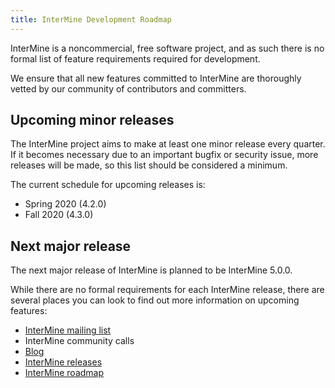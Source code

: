 ```yaml
---
title: InterMine Development Roadmap
---
```


InterMine is a noncommercial, free software project, and as such there is no formal list of feature requirements required for development.

We ensure that all new features committed to InterMine are thoroughly vetted by our community of contributors and committers.

## Upcoming minor releases

The InterMine project aims to make at least one minor release every quarter. If it becomes necessary due to an important bugfix or security issue, more releases will be made, so this list should be considered a minimum.

The current schedule for upcoming releases is:

 * Spring 2020 \(4.2.0\)
 * Fall 2020 \(4.3.0\)

## Next major release

The next major release of InterMine is planned to be InterMine 5.0.0.

While there are no formal requirements for each InterMine release, there are several places you can look to find out more information on upcoming features:

 * [InterMine mailing list](https://lists.intermine.org/pipermail/dev/)
 * InterMine community calls
 * [Blog](https://intermineorg.wordpress.com/tag/release-notes/)
 * [InterMine releases](https://github.com/intermine/intermine/releases)
 * [InterMine roadmap](https://github.com/intermine/intermine/projects/7)

